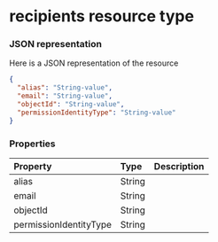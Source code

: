 # recipients resource type



### JSON representation

Here is a JSON representation of the resource

<!-- {
  "blockType": "resource",
  "optionalProperties": [

  ],
  "@odata.type": "microsoft.graph.recipients"
}-->

```json
{
  "alias": "String-value",
  "email": "String-value",
  "objectId": "String-value",
  "permissionIdentityType": "String-value"
}

```
### Properties
| Property	   | Type	|Description|
|:---------------|:--------|:----------|
|alias|String||
|email|String||
|objectId|String||
|permissionIdentityType|String||

<!-- uuid: 24dca054-f194-4f90-a1ae-9e224ade79e8
2015-10-19 09:46:36 UTC -->
<!-- {
  "type": "#page.annotation",
  "description": "recipients resource",
  "keywords": "",
  "section": "documentation",
  "tocPath": ""
}-->